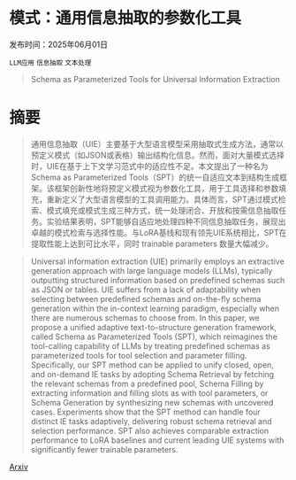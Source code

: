 # 模式：通用信息抽取的参数化工具

发布时间：2025年06月01日

`LLM应用` `信息抽取` `文本处理`

> Schema as Parameterized Tools for Universal Information Extraction

# 摘要

> 通用信息抽取（UIE）主要基于大型语言模型采用抽取式生成方法，通常以预定义模式（如JSON或表格）输出结构化信息。然而，面对大量模式选择时，UIE在基于上下文学习范式中的适应性不足。本文提出了一种名为Schema as Parameterized Tools（SPT）的统一自适应文本到结构生成框架。该框架创新性地将预定义模式视为参数化工具，用于工具选择和参数填充，重新定义了大型语言模型的工具调用能力。具体而言，SPT通过模式检索、模式填充或模式生成三种方式，统一处理闭合、开放和按需信息抽取任务。实验结果表明，SPT能够自适应地处理四种不同信息抽取任务，展现出卓越的模式检索与选择性能。与LoRA基线和现有领先UIE系统相比，SPT在提取性能上达到可比水平，同时 trainable parameters 数量大幅减少。

> Universal information extraction (UIE) primarily employs an extractive generation approach with large language models (LLMs), typically outputting structured information based on predefined schemas such as JSON or tables. UIE suffers from a lack of adaptability when selecting between predefined schemas and on-the-fly schema generation within the in-context learning paradigm, especially when there are numerous schemas to choose from. In this paper, we propose a unified adaptive text-to-structure generation framework, called Schema as Parameterized Tools (SPT), which reimagines the tool-calling capability of LLMs by treating predefined schemas as parameterized tools for tool selection and parameter filling. Specifically, our SPT method can be applied to unify closed, open, and on-demand IE tasks by adopting Schema Retrieval by fetching the relevant schemas from a predefined pool, Schema Filling by extracting information and filling slots as with tool parameters, or Schema Generation by synthesizing new schemas with uncovered cases. Experiments show that the SPT method can handle four distinct IE tasks adaptively, delivering robust schema retrieval and selection performance. SPT also achieves comparable extraction performance to LoRA baselines and current leading UIE systems with significantly fewer trainable parameters.

[Arxiv](https://arxiv.org/abs/2506.01276)